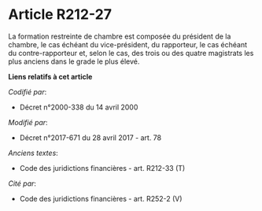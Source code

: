 # Article R212-27

La formation restreinte de chambre est composée du président de la chambre, le cas échéant du vice-président, du rapporteur,
le cas échéant du contre-rapporteur et, selon le cas, des trois ou des quatre magistrats les plus anciens dans le grade le
plus élevé.

**Liens relatifs à cet article**

_Codifié par_:

  - Décret n°2000-338 du 14 avril 2000

_Modifié par_:

  - Décret n°2017-671 du 28 avril 2017 - art. 78

_Anciens textes_:

  - Code des juridictions financières - art. R212-33 (T)

_Cité par_:

  - Code des juridictions financières - art. R252-2 (V)
